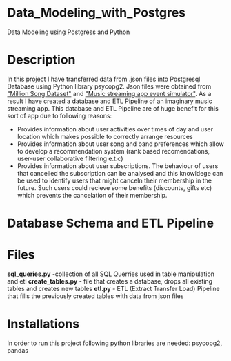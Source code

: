 # Data_Modeling_with_Postgres
Data Modeling using Postgress and Python

# Description
In this project I have transferred data from .json files into Postgresql Database using Python library psycopg2. Json files were obtained from ["Million Song Dataset"](http://millionsongdataset.com/) and ["Music streaming app event simulator"](https://github.com/Interana/eventsim). As a result I have created a database and ETL Pipeline of an imaginary music streaming app. 
This database and ETL Pipeline are of huge benefit for this sort of app due to following reasons:
* Provides information about user activities over times of day and user location which makes possible to correctly arrange resources
* Provides information about user song and band preferences which allow to develop a recommendation system (rank based recomendations, user-user collaborative filtering e.t.c)
* Provides information about user subscriptions. The behaviour of users that cancelled the subscription can be analysed and this knowldege can be used to identify users that might canceln their membership in the future. Such users could recieve some benefits (discounts, gifts etc) which prevents the cancelation of their membership. 

# Database Schema and ETL Pipeline

# Files
**sql_queries.py** -collection of all SQL Querries used in table manipulation and etl
**create_tables.py** - file that creates a database, drops all existing tables and creates new tables
**etl.py** - ETL (Extract Transfer Load) Pipeline that fills the previously created tables with data from json files

# Installations
In order to run this project following python libraries are needed: psycopg2, pandas

